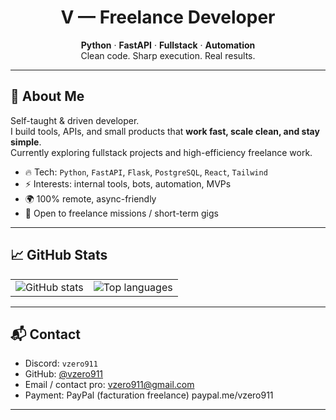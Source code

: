 <h1 align="center">V — Freelance Developer</h1>
<p align="center">
    <strong>Python</strong> · <strong>FastAPI</strong> · <strong>Fullstack</strong> · <strong>Automation</strong><br />
    Clean code. Sharp execution. Real results.
</p>

---

## 👋 About Me

Self-taught & driven developer.  
I build tools, APIs, and small products that **work fast, scale clean, and stay simple**.  
Currently exploring fullstack projects and high-efficiency freelance work.

- 🔥 Tech: `Python`, `FastAPI`, `Flask`, `PostgreSQL`, `React`, `Tailwind`
- ⚡ Interests: internal tools, bots, automation, MVPs
- 🌍 100% remote, async-friendly
- 💼 Open to freelance missions / short-term gigs

---

## 📈 GitHub Stats

<div align="center">
  <table>
    <tr>
      <td>
        <img src="https://github-readme-stats.vercel.app/api?username=vzero911&hide_border=true&border_radius=15&show_icons=true&theme=tokyonight" alt="GitHub stats" />
      </td>
      <td>
        <img src="https://github-readme-stats.vercel.app/api/top-langs/?username=vzero911&hide=html&hide_border=true&border_radius=15&layout=compact&langs_count=8&theme=tokyonight" alt="Top languages" />
      </td>
    </tr>
  </table>
</div>

---

## 📬 Contact

- Discord: `vzero911`
- GitHub: [@vzero911](https://github.com/vzero911)
- Email / contact pro: vzero911@gmail.com
- Payment: PayPal (facturation freelance) paypal.me/vzero911

---

